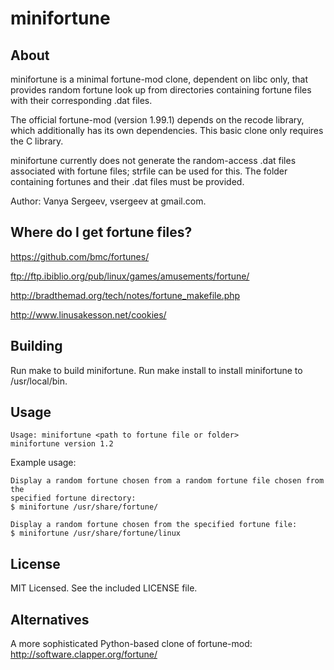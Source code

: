 minifortune
===========

About
-----

minifortune is a minimal fortune-mod clone, dependent on libc only, that
provides random fortune look up from directories containing fortune files with
their corresponding .dat files.

The official fortune-mod (version 1.99.1) depends on the recode library, which
additionally has its own dependencies. This basic clone only requires the C
library.

minifortune currently does not generate the random-access .dat files associated
with fortune files; strfile can be used for this. The folder containing
fortunes and their .dat files must be provided.

Author: Vanya Sergeev, vsergeev at gmail.com.

Where do I get fortune files?
-----------------------------

https://github.com/bmc/fortunes/

ftp://ftp.ibiblio.org/pub/linux/games/amusements/fortune/

http://bradthemad.org/tech/notes/fortune_makefile.php

http://www.linusakesson.net/cookies/

Building
--------

Run make to build minifortune.
Run make install to install minifortune to /usr/local/bin.

Usage
-----

    Usage: minifortune <path to fortune file or folder>
    minifortune version 1.2

Example usage:

    Display a random fortune chosen from a random fortune file chosen from the
    specified fortune directory:
    $ minifortune /usr/share/fortune/

    Display a random fortune chosen from the specified fortune file:
    $ minifortune /usr/share/fortune/linux

License
-------

MIT Licensed. See the included LICENSE file.

Alternatives
------------

A more sophisticated Python-based clone of fortune-mod: http://software.clapper.org/fortune/

